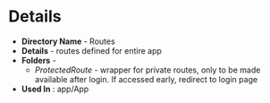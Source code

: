 # Details

- **Directory Name** - Routes
- **Details** - routes defined for entire app
- **Folders** -
  - _ProtectedRoute_ - wrapper for private routes, only to be made available after login. If accessed early, redirect to login page
- **Used In** : app/App
